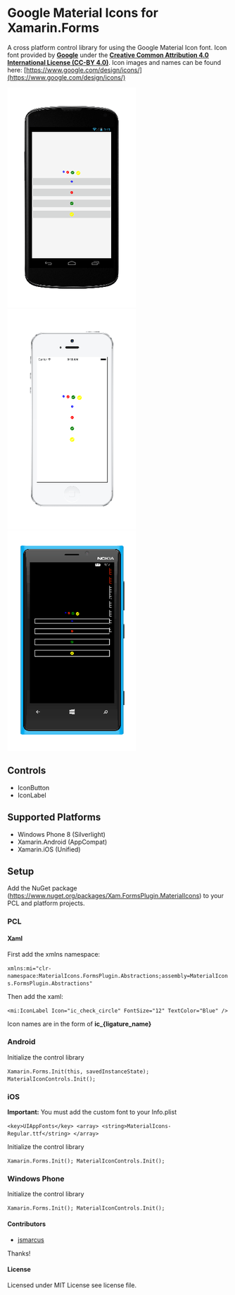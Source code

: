 # Google Material Icons for Xamarin.Forms

A cross platform control library for using the Google Material Icon font. Icon font provided by **[Google](https://github.com/google/material-design-icons)** under the **[Creative Common Attribution 4.0 International License (CC-BY 4.0)](http://creativecommons.org/licenses/by/4.0/)**.
Icon images and names can be found here: [https://www.google.com/design/icons/](https://www.google.com/design/icons/)

![](Common/Android.png) ![](Common/iOS.png) ![](Common/WinPhone.png)

## Controls
* IconButton
* IconLabel

## Supported Platforms
* Windows Phone 8 (Silverlight)
* Xamarin.Android (AppCompat)
* Xamarin.iOS (Unified)

## Setup
Add the NuGet package (https://www.nuget.org/packages/Xam.FormsPlugin.MaterialIcons) to your PCL and platform projects.

### PCL

#### Xaml
First add the xmlns namespace:

`
xmlns:mi="clr-namespace:MaterialIcons.FormsPlugin.Abstractions;assembly=MaterialIcons.FormsPlugin.Abstractions"
`

Then add the xaml:

`
<mi:IconLabel Icon="ic_check_circle" FontSize="12" TextColor="Blue" />
`

Icon names are in the form of **ic_{ligature_name}**

### Android
Initialize the control library

`
Xamarin.Forms.Init(this, savedInstanceState);
MaterialIconControls.Init();
`

### iOS
**Important:** You must add the custom font to your Info.plist

`
<key>UIAppFonts</key>
<array>
    <string>MaterialIcons-Regular.ttf</string>
</array>
`

Initialize the control library

`
Xamarin.Forms.Init();
MaterialIconControls.Init();
`

### Windows Phone
Initialize the control library

`
Xamarin.Forms.Init();
MaterialIconControls.Init();
`

#### Contributors
* [jsmarcus](https://github.com/jsmarcus)

Thanks!

#### License
Licensed under MIT License see license file.
